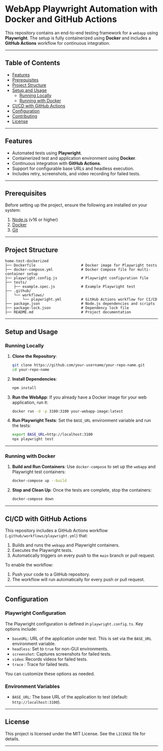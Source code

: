 # **WebApp Playwright Automation with Docker and GitHub Actions**

This repository contains an end-to-end testing framework for a `webapp` using **Playwright**. The setup is fully containerized using **Docker** and includes a **GitHub Actions** workflow for continuous integration.

---

## **Table of Contents**
- [Features](#features)
- [Prerequisites](#prerequisites)
- [Project Structure](#project-structure)
- [Setup and Usage](#setup-and-usage)
  - [Running Locally](#running-locally)
  - [Running with Docker](#running-with-docker)
- [CI/CD with GitHub Actions](#cicd-with-github-actions)
- [Configuration](#configuration)
- [Contributing](#contributing)
- [License](#license)

---

## **Features**
- Automated tests using **Playwright**.
- Containerized test and application environment using **Docker**.
- Continuous integration with **GitHub Actions**.
- Support for configurable base URLs and headless execution.
- Includes retry, screenshots, and video recording for failed tests.

---

## **Prerequisites**
Before setting up the project, ensure the following are installed on your system:
1. [Node.js](https://nodejs.org/) (v16 or higher)
2. [Docker](https://www.docker.com/)
3. [Git](https://git-scm.com/)

---

## **Project Structure**
```plaintext
home-test-dockerized
├── Dockerfile                     # Docker image for Playwright tests
├── docker-compose.yml             # Docker Compose file for multi-container setup
├── playwright.config.js           # Playwright configuration file
├── tests/
│   ├── example.spec.js            # Example Playwright test
├── .github/
│   └── workflows/
│       └── playwright.yml         # GitHub Actions workflow for CI/CD
├── package.json                   # Node.js dependencies and scripts
├── package-lock.json              # Dependency lock file
├── README.md                      # Project documentation
```

---

## **Setup and Usage**

### **Running Locally**

1. **Clone the Repository**:
   ```bash
   git clone https://github.com/your-username/your-repo-name.git
   cd your-repo-name
   ```

2. **Install Dependencies**:
   ```bash
   npm install
   ```

3. **Run the WebApp**:
   If you already have a Docker image for your web application, run it:
   ```bash
   docker run -d -p 3100:3100 your-webapp-image:latest
   ```

4. **Run Playwright Tests**:
   Set the `BASE_URL` environment variable and run the tests:
   ```bash
   export BASE_URL=http://localhost:3100
   npx playwright test
   ```

---

### **Running with Docker**

1. **Build and Run Containers**:
   Use `docker-compose` to set up the `webapp` and Playwright test containers:
   ```bash
   docker-compose up --build
   ```

2. **Stop and Clean Up**:
   Once the tests are complete, stop the containers:
   ```bash
   docker-compose down
   ```

---

## **CI/CD with GitHub Actions**

This repository includes a GitHub Actions workflow (`.github/workflows/playwright.yml`) that:
1. Builds and runs the `webapp` and Playwright containers.
2. Executes the Playwright tests.
3. Automatically triggers on every push to the `main` branch or pull request.

To enable the workflow:
1. Push your code to a GitHub repository.
2. The workflow will run automatically for every push or pull request.

---

## **Configuration**

### **Playwright Configuration**
The Playwright configuration is defined in `playwright.config.ts`. Key options include:
- `baseURL`: URL of the application under test. This is set via the `BASE_URL` environment variable.
- `headless`: Set to `true` for non-GUI environments.
- `screenshot`: Captures screenshots for failed tests.
- `video`: Records videos for failed tests.
- `trace` : Trace for failed tests.

You can customize these options as needed.

### **Environment Variables**
- `BASE_URL`: The base URL of the application to test (default: `http://localhost:3100`).

---

## **License**
This project is licensed under the MIT License. See the `LICENSE` file for details.

---